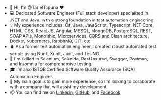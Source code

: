 - 👋 Hi, I’m @TarielTopuria ❤️
- 💻 Dedicated Software Engineer (Full stack developer) specialized in .NET and Java, with a strong foundation in test automation engineering.
- 💡 My experience includes: C#, Java, JavaScript, Typescript, NET Core, HTML, CSS, React.JS, Angular, MSSQL, MongoDB, PostgreSQL, REST, SOAP APIs, Monolithic, Microservices, CQRS and Clean architecture, Docker, Kubernetes, RabbitMQ, GIT, etc...
- 🪲 As a former test automation engineer, I created robust automated test scripts using Nunit, Xunit, Junit, and TestNG.
- 👀 I'm skilled in Selenium, Selenide, RestAssured, Swagger, Postman, and Insomnia for comprehensive testing.
- 🎓 I’m also ISTQB Certified Software Quality Assurance (SQA) Automation Engineer.
- 🚀 My main goal is to gain more experience, so I’m looking to collaborate with a company that will assist my development.
- 📫 You can find me on <a href="https://www.linkedin.com/in/tato-topuria-495892170/" target="_blank">Linkedin<a>, <a href="https://github.com/TarielTopuria" target="_blank">GitHub</a>, and <a href="https://www.facebook.com/profile.php?id=100014029364460" target="_blank">Facebook</a>
